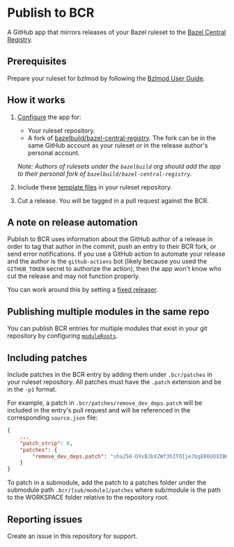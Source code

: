 # Publish to BCR

A GitHub app that mirrors releases of your Bazel ruleset to the [Bazel Central Registry](https://github.com/bazelbuild/bazel-central-registry).

## Prerequisites

Prepare your ruleset for bzlmod by following the [Bzlmod User Guide](https://bazel.build/docs/bzlmod).

## How it works

1. [Configure](https://github.com/apps/publish-to-bcr) the app for:

   - Your ruleset repository.
   - A fork of [bazelbuild/bazel-central-registry](https://github.com/bazelbuild/bazel-central-registry). The fork can be in the same GitHub account as your ruleset _or_ in the release author's personal account.

   _Note: Authors of rulesets under the `bazelbuild` org should add the app to their personal fork of `bazelbuild/bazel-central-registry`._

1. Include these [template files](./templates) in your ruleset repository.
1. Cut a release. You will be tagged in a pull request against the BCR.

## A note on release automation

Publish to BCR uses information about the GitHub author of a release in order to tag that author in the commit, push an entry to their BCR fork, or send error notifications. If you use a GitHub action to automate your release and the author is the `github-actions` bot (likely because you used the `GITHUB_TOKEN` secret to authorize the action), then the app won't know who cut the release and may not function properly.

You can work around this by setting a [fixed releaser](./templates/README.md#optional-configyml).

## Publishing multiple modules in the same repo

You can publish BCR entries for multiple modules that exist in your git repository by configuring [`moduleRoots`](./templates/README.md#optional-configyml).

## Including patches

Include patches in the BCR entry by adding them under `.bcr/patches` in your ruleset repository. All patches must have the `.patch` extension and be in the `-p1` format.

For example, a patch in `.bcr/patches/remove_dev_deps.patch` will be included in the entry's pull request and will be referenced in the
corresponding `source.json` file:

```json
{
    ...
    "patch_strip": 0,
    "patches": {
        "remove_dev_deps.patch": "sha256-DXvBJbXZWf3hITOIjeJbgER6UOXIB6ogpgullT+oP4k="
    }
}
```

To patch in a submodule, add the patch to a patches folder under the submodule path `.bcr/[sub/module]/patches` where sub/module is the path to the WORKSPACE folder relative to the repository root.

## Reporting issues

Create an issue in this repository for support.
